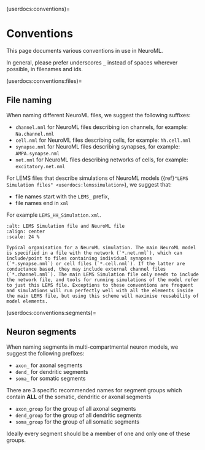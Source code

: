 (userdocs:conventions)=
# Conventions

This page documents various conventions in use in NeuroML.

In general, please prefer underscores `_` instead of spaces wherever possible, in filenames and ids.

(userdocs:conventions:files)=
## File naming

When naming different NeuroML files, we suggest the following suffixes:

- `channel.nml` for NeuroML files describing ion channels, for example: `Na.channel.nml`
- `cell.nml` for NeuroML files describing cells, for example: `hh.cell.nml`
- `synapse.nml` for NeuroML files describing synapses, for example: `AMPA.synapse.nml`
- `net.nml` for NeuroML files describing networks of cells, for example: `excitatory.net.nml`

For LEMS files that describe simulations of NeuroML models ({ref}`"LEMS Simulation files" <userdocs:lemssimulation>`), we suggest that:

- file names start with the `LEMS_` prefix,
- file names end in `xml`

For example `LEMS_HH_Simulation.xml`.

```{figure} ../images/lems_nml_files.png
:alt: LEMS Simulation file and NeuroML file
:align: center
:scale: 24 %

Typical organisation for a NeuroML simulation. The main NeuroML model is specified in a file with the network (`*.net.nml`), which can include/point to files containing individual synapses (`*.synapse.nml`) or cell files (`*.cell.nml`). If the latter are conductance based, they may include external channel files (`*.channel.nml`). The main LEMS Simulation file only needs to include the network file, and tools for running simulations of the model refer to just this LEMS file. Exceptions to these conventions are frequent and simulations will run perfectly well with all the elements inside the main LEMS file, but using this scheme will maximise reusability of model elements. 

```

(userdocs:conventions:segments)=
## Neuron segments

When naming segments in multi-compartmental neuron models, we suggest the following prefixes:

- `axon_` for axonal segments
- `dend_` for dendritic segments
- `soma_` for somatic segments

There are 3 specific recommended names for segment groups which contain **ALL** of the somatic, dendritic or axonal segments

- `axon_group` for the group of all axonal segments
- `dend_group` for the group of all dendritic segments
- `soma_group` for the group of all somatic segments

Ideally every segment should be a member of one and only one of these groups.
